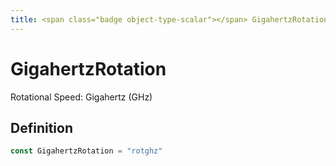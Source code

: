 ```yaml
---
title: <span class="badge object-type-scalar"></span> GigahertzRotation
---
```

# <span class="badge object-type-scalar"></span> GigahertzRotation

Rotational Speed: Gigahertz (GHz)

## Definition

```go
const GigahertzRotation = "rotghz"
```
